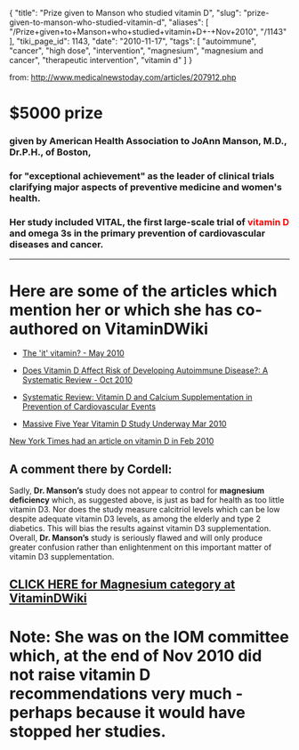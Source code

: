 {
    "title": "Prize given to Manson who studied vitamin D",
    "slug": "prize-given-to-manson-who-studied-vitamin-d",
    "aliases": [
        "/Prize+given+to+Manson+who+studied+vitamin+D+-+Nov+2010",
        "/1143"
    ],
    "tiki_page_id": 1143,
    "date": "2010-11-17",
    "tags": [
        "autoimmune",
        "cancer",
        "high dose",
        "intervention",
        "magnesium",
        "magnesium and cancer",
        "therapeutic intervention",
        "vitamin d"
    ]
}


from: http://www.medicalnewstoday.com/articles/207912.php

# $5000 prize

### given by American Health Association to JoAnn Manson, M.D., Dr.P.H., of Boston,

### for "exceptional achievement" as the leader of clinical trials clarifying major aspects of preventive medicine and women's health.

### Her study included VITAL, the first large-scale trial of <span style="color:#F00;">vitamin D</span> and omega 3s in the primary prevention of cardiovascular diseases and cancer.

- - - - 

# Here are some of the articles which mention her or which she has co-authored on VitaminDWiki

* [The 'it' vitamin? - May 2010](/tags/the-it-vitamin-may-2010.html)

* [Does Vitamin D Affect Risk of Developing Autoimmune Disease?: A Systematic Review - Oct 2010](/tags/does-vitamin-d-affect-risk-of-developing-autoimmune-disease-a-systematic-review-oct-2010.html)

* [Systematic Review: Vitamin D and Calcium Supplementation in Prevention of Cardiovascular Events](/tags/systematic-review-vitamin-d-and-calcium-supplementation-in-prevention-of-cardiovascular-events.html)

* [Massive Five Year Vitamin D Study Underway Mar 2010](/tags/massive-five-year-vitamin-d-study-underway-mar-2010.html)

[New York Times had an article on vitamin D in Feb 2010](http://well.blogs.nytimes.com/2010/02/01/the-miracle-of-vitamin-d-sound-science-or-hype/%20) 

## A comment there by Cordell:

Sadly,  **Dr. Manson’s**  study does not appear to control for  **magnesium deficiency**  which, as suggested above, is just as bad for health as too little vitamin D3. Nor does the study measure calcitriol levels which can be low despite adequate vitamin D3 levels, as among the elderly and type 2 diabetics. This will bias the results against vitamin D3 supplementation. Overall,  **Dr. Manson’s**  study is seriously flawed and will only produce greater confusion rather than enlightenment on this important matter of vitamin D3 supplementation.

## [CLICK HERE for Magnesium category at VitaminDWiki](https://www.VitaminDWiki.com/tiki-browse_categories.php?parentId=54&sort_mode=created_desc)

# Note: She was on the IOM committee which, at the end of Nov 2010 did not raise vitamin D recommendations very much - perhaps because it would have stopped her studies.